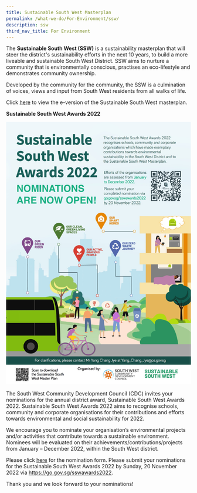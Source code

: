 ```yaml
---
title: Sustainable South West Masterplan
permalink: /what-we-do/For-Environment/ssw/
description: ssw
third_nav_title: For Environment
---
```

The **Sustainable South West (SSW)** is a sustainability masterplan that will steer the district's sustainability efforts in the next 10 years, to build a more liveable and sustainable South West District. SSW aims to nurture a community that is environmentally conscious, practises an eco-lifestyle and demonstrates community ownership.

Developed by the community for the community, the SSW is a culmination of voices, views and input from South West residents from all walks of life.  
  
Click [here](/files/What%20we%20do/Sustainable%20South%20West_Digital-1.pdf) to view the e-version of the Sustainable South West masterplan.

**Sustainable South West Awards 2022**

<img  
src="/images/What%20We%20Do/For%20Environment/SWW2022.jpg"></a>

The South West Community Development Council (CDC) invites your nominations for the annual district award, Sustainable South West Awards 2022. Sustainable South West Awards 2022 aims to recognise schools, community and corporate organisations for their contributions and efforts towards environmental and social sustainability for 2022.

We encourage you to nominate your organisation’s environmental projects and/or activities that contribute towards a sustainable environment. Nominees will be evaluated on their achievements/contributions/projects from January – December 2022, within the South West district.

Please click [here](/files/What%20we%20do/Sustainable%20South%20West%20Awards%202022%20Nomination%20Form.pdf) for the nomination form. Please submit your nominations for the Sustainable South West Awards 2022 by Sunday, 20 November 2022 via https://go.gov.sg/sswawards2022.

Thank you and we look forward to your nominations!
